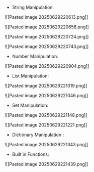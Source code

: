 - String Manipulation: 

![[Pasted image 20250629220613.png]]

![[Pasted image 20250629220656.png]]

![[Pasted image 20250629220724.png]]

![[Pasted image 20250629220743.png]]

- Number Manipulation:

![[Pasted image 20250629220904.png]]

- List Manipulation:

![[Pasted image 20250629221019.png]]

![[Pasted image 20250629221046.png]]

- Set Manipulation: 

![[Pasted image 20250629221148.png]]

![[Pasted image 20250629221221.png]]

- Dictionary Manipulation : 

![[Pasted image 20250629221343.png]]

- Built in Functions: 

![[Pasted image 20250629221439.png]]

